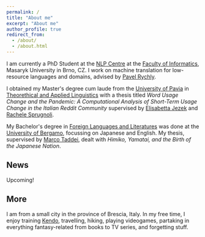 ```yaml
---
permalink: /
title: "About me"
excerpt: "About me"
author_profile: true
redirect_from: 
  - /about/
  - /about.html
---
```


I am currently a PhD Student at the [NLP Centre](https://nlp.fi.muni.cz/) at the [Faculty of Informatics](https://www.fi.muni.cz/), Masaryk University in Brno, CZ. I work on machine translation for low-resource languages and domains, advised by [Pavel Rychly](https://www.fi.muni.cz/~pary/).

I obtained my Master's degree cum laude from the [University of Pavia](https://portale.unipv.it/it) in [Theorethical and Applied Linguistics](https://portale.unipv.it/it/didattica/corsi-di-laurea/corsi-di-laurea-magistrale/linguistica-teorica-applicata-e-delle-lingue) with a thesis titled *Word Usage Change and the Pandemic: A Computational Analysis of Short-Term Usage Change in the Italian Reddit Community* supervised by [Elisabetta Jezek](https://studiumanistici.unipv.it/?pagina=docenti&id=135) and [Rachele Sprugnoli](https://personale.unipr.it/it/ugovdocenti/person/236480).

My Bachelor's degree in [Foreign Languages and Literatures](https://lt-llsm.unibg.it/it) was done at the [University of Bergamo](https://www.unibg.it/), focussing on Japanese and English. My thesis, supervised by [Marco Taddei](https://didattica-rubrica.unibg.it/ugov/person/6749), dealt with *Himiko, Yamatai, and the Birth of the Japanese Nation*.

<h2>News</h2>

Upcoming!

<h2>More</h2>
  
I am from a small city in the province of Brescia, Italy. In my free time, I enjoy training [Kendo](https://en.wikipedia.org/wiki/Kendo), travelling, hiking, playing videogames, partaking in everything fantasy-related from books to TV series, and forgetting stuff.



